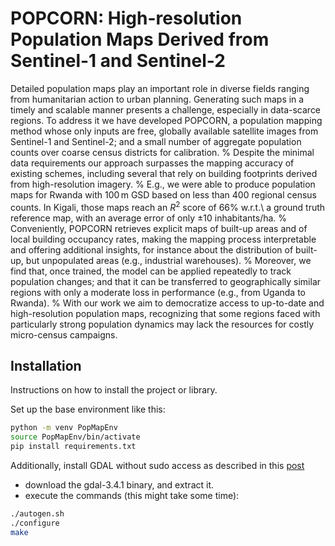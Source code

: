 # POPCORN: High-resolution Population Maps Derived from Sentinel-1 and Sentinel-2

Detailed population maps play an important role in diverse fields ranging from humanitarian action to urban planning. 
Generating such maps in a timely and scalable manner presents a challenge, especially in data-scarce regions.
To address it we have developed POPCORN, a population mapping method whose only inputs are free, globally available satellite images from Sentinel-1 and Sentinel-2; and a small number of aggregate population counts over coarse census districts for calibration.
%
Despite the minimal data requirements our approach surpasses the mapping accuracy of existing schemes, including several that rely on building footprints derived from high-resolution imagery.
%
E.g., we were able to produce population maps for Rwanda with 100$\,$m GSD based on less than 400 regional census counts. 
In Kigali, those maps reach an $R^2$ score of 66\% w.r.t.\ a ground truth reference map, with an average error of only $\pm$10 inhabitants/ha.
%
Conveniently, POPCORN retrieves explicit maps of built-up areas and of local building occupancy rates, making the mapping process interpretable and offering additional insights, for instance about the distribution of built-up, but unpopulated areas (e.g., industrial warehouses).
%
Moreover, we find that, once trained, the model can be applied repeatedly to track population changes; and that it can be transferred to geographically similar regions with only a moderate loss in performance (e.g., from Uganda to Rwanda).
%
With our work we aim to democratize access to up-to-date and high-resolution population maps, recognizing that some regions faced with particularly strong population dynamics may lack the resources for costly micro-census campaigns.

## Installation 

Instructions on how to install the project or library.

Set up the base environment like this:
```bash
python -m venv PopMapEnv
source PopMapEnv/bin/activate
pip install requirements.txt
```
Additionally, install GDAL without sudo access  as described in this [post](https://askubuntu.com/questions/689065/how-could-i-install-gdal-without-root)
 - download the gdal-3.4.1 binary, and extract it.
 - execute the commands (this might take some time):
```bash
./autogen.sh
./configure
make
```




